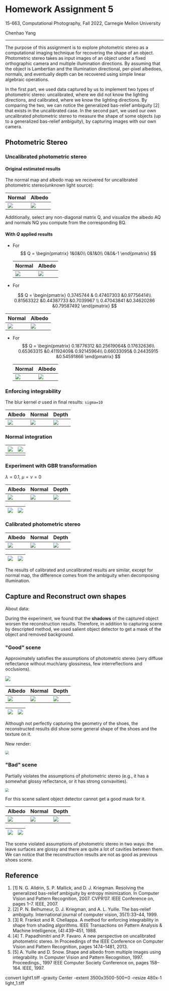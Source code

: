 # Homework Assignment 5

15-663, Computational Photography, Fall 2022, Carnegie Mellon University

Chenhao Yang

---

The purpose of this assignment is to explore photometric stereo as a computational imaging technique for recovering the shape of an object. Photometric stereo takes as input images of an object under a fixed orthographic camera and multiple illumination directions. By assuming that the object is Lambertian and the illumination directional, per-pixel albedoes, normals, and eventually depth can be recovered using simple linear algebraic operations.

In the first part, we used data captured by us to implement two types of photometric stereo: uncalibrated, where we did not know the lighting directions, and calibrated, where we know the lighting directions. By comparing the two, we can notice the generalized bas-relief ambiguity [2] that exists in the uncalibrated case. In the second part, we used our own uncalibrated photometric stereo to measure the shape of some objects (up to a generalized bas-relief ambiguity), by capturing images with our own camera. 

## Photometric Stereo

### Uncalibrated photometric stereo

#### Original  estimated results

The normal map and albedo map we recovered for uncalibrated photometric stereo(unknown light source):

| Normal                               | Albedo                               |
| ------------------------------------ | ------------------------------------ |
| ![](fig/uncalibrated_normal_map.png) | ![](fig/uncalibrated_albedo_map.png) |



Additionally, select any non-diagonal matrix Q, and visualize the albedo AQ and normals NQ you compute from the corresponding BQ.

#### With $Q$ applied results

- For 
  $$
  Q = \begin{pmatrix}
  1&0&0\\
  0&1&0\\
  0&0&-1
  \end{pmatrix}
  $$

  | Normal                                  | Albedo                                  |
  | --------------------------------------- | --------------------------------------- |
  | ![](fig/uncalibrated_normal_map_q1.png) | ![](fig/uncalibrated_albedo_map_q1.png) |

- For

$$
Q = \begin{pmatrix}
0.3745744 & 0.47407303 &0.97756414\\
0.81563322 &0.44387733 &0.7039967 \\
0.47043841 &0.34620286 &0.79587492
\end{pmatrix}
$$

| Normal                                  | Albedo                                  |
| --------------------------------------- | --------------------------------------- |
| ![](fig/uncalibrated_normal_map_q2.png) | ![](fig/uncalibrated_albedo_map_q2.png) |

- For
  $$
  Q = \begin{pmatrix}
  0.18776312 &0.25619064& 0.17632636\\
  0.65363315 &0.41192409& 0.92145964\\
  0.66033095& 0.24435915 &0.54591866
  \end{pmatrix}
  $$

  | Normal                                  | Albedo                                  |
  | --------------------------------------- | --------------------------------------- |
  | ![](fig/uncalibrated_normal_map_q3.png) | ![](fig/uncalibrated_albedo_map_q3.png) |

  

### Enforcing integrability

The blur kernel $\sigma$ used in final results: `sigma=10`

| Albedo                           | Normal                       | Depth                  |
| -------------------------------- | ---------------------------- | ---------------------- |
| ![](fig/enforced_albedo_map.png) | ![](enforced_normal_map.png) | ![](fig/depth_map.png) |

### Normal integration

| ![](fig/uncali_surface1.png) | ![](fig/uncali_surface2.png) |
| ---------------------------- | ---------------------------- |
|                              |                              |

### Experiment with GBR transformation

$\lambda=0.1,\;\mu=\nu=0$

| Albedo                    | Normal                    | Depth                    |
| ------------------------- | ------------------------- | ------------------------ |
| ![](fig/G_albedo_map.png) | ![](fig/G_normal_map.png) | ![](fig/G_depth_map.png) |

| ![](fig/G_surface1.png) | ![](fig/G_surface2.png) |
| ----------------------- | ----------------------- |



### Calibrated photometric stereo

| Albedo                             | Normal                             | Depth                             |
| ---------------------------------- | ---------------------------------- | --------------------------------- |
| ![](fig/calibrated_albedo_map.png) | ![](fig/calibrated_normal_map.png) | ![](fig/calibrated_depth_map.png) |

| ![](fig/calibrated_surface1.png) | ![](fig/calibrated_surface2.png) |
| -------------------------------- | -------------------------------- |

The results of calibrated and uncalibrated results are similar, except for normal map, the difference comes from the ambiguity when decomposing illumination.

## Capture and Reconstruct own shapes

About data:

During the experiment, we found that the **shadows** of the captured object worsen the reconstruction results. Therefore, in addition to capturing scene by descripted method, we used salient object detector to get a mask of the object and removed background.

### "Good" scene

Approximately satisfies the assumptions of photometric stereo (very diffuse reflectance without much/any glossiness, few interreflections and occlusions).

![](fig/mask_demo.png)



| Albedo                   | Normal                   | Depth                   |
| ------------------------ | ------------------------ | ----------------------- |
| ![](fig/shoe_albedo.png) | ![](fig/shoe_normal.png) | ![](fig/shoe_depth.png) |

| ![](fig/shoe_surface1.png) | ![](fig/shoe_surface2.png) |
| -------------------------- | -------------------------- |

Although not perfectly capturing the geometry of the shoes, the reconstructed results did show some general shape of the shoes and the texture on it.

New render:

<img src="fig/shoe_new_render.png" style="zoom:72%;" />



### "Bad" scene

Partially violates the assumptions of photometric stereo (e.g., it has a somewhat glossy reflectance, or it has strong convavities).

<img src="green/a.png" style="zoom:70%;" />

For this scene salient object detector cannot get a good mask for it.



| Albedo                    | Normal                    | Depth                    |
| ------------------------- | ------------------------- | ------------------------ |
| ![](fig/green_albedo.png) | ![](fig/green_normal.png) | ![](fig/green_depth.png) |

| ![](fig/green_surface1.png) | ![](fig/green_surface2.png) |
| --------------------------- | --------------------------- |



The scene violated assumptions of photometric stereo in two ways: the leave surfaces are glossy and there are quite a lot of cavities between them. We can notice that the reconstruction results are not as good as previous shoes scene.



## Reference

1. [1]  N. G. Alldrin, S. P. Mallick, and D. J. Kriegman. Resolving the generalized bas-relief ambiguity by entropy minimization. In Computer Vision and Pattern Recognition, 2007. CVPR’07. IEEE Conference on, pages 1–7. IEEE, 2007.
2. [2]  P. N. Belhumeur, D. J. Kriegman, and A. L. Yuille. The bas-relief ambiguity. International journal of computer vision, 35(1):33–44, 1999.
3. [3]  R. Frankot and R. Chellappa. A method for enforcing integrability in shape from shading algorithms. IEEE Transactions on Pattern Analysis & Machine Intelligence, (4):439–451, 1988.
4. [4]  T. Papadhimitri and P. Favaro. A new perspective on uncalibrated photometric stereo. In Proceedings of the IEEE Conference on Computer Vision and Pattern Recognition, pages 1474–1481, 2013.
5. [5]  A. Yuille and D. Snow. Shape and albedo from multiple images using integrability. In Computer Vision and Pattern Recognition, 1997. Proceedings., 1997 IEEE Computer Society Conference on, pages 158– 164. IEEE, 1997.



convert light1.tiff -gravity Center -extent 3500x3500-500+0 -resize 480x-1 light_1.tiff
